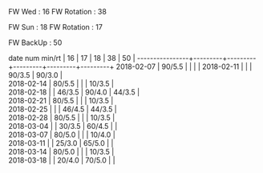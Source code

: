 FW Wed      : 16 
FW Rotation : 38

FW Sun      : 18
FW Rotation : 17

FW BackUp   : 50

date num min/rt |    16   |    17   |    18   |    38   |    50   | 
----------------+---------+---------+---------+---------+---------+
2018-02-07      |  90/5.5 |         |         |         |
2018-02-11      |         |         |  90/3.5 |  90/3.0 |        
2018-02-14      |  80/5.5 |         |         |  10/3.5 |        
2018-02-18      |         |  46/3.5 |  90/4.0 |  44/3.5 |        
2018-02-21      |  80/5.5 |         |         |  10/3.5 |        
2018-02-25      |         |         |  46/4.5 |  44/3.5 |        
2018-02-28      |  80/5.5 |         |         |  10/3.5 |        
2018-03-04      |         |  30/3.5 |  60/4.5 |         |        
2018-03-07      |  80/5.0 |         |         |  10/4.0 |        
2018-03-11      |         |  25/3.0 |  65/5.0 |         |        
2018-03-14      |  80/5.0 |         |         |  10/3.5 |        
2018-03-18      |         |  20/4.0 |  70/5.0 |         |        


